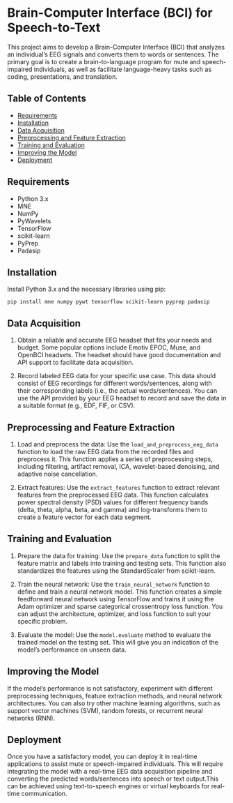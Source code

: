 <h1>Brain-Computer Interface (BCI) for Speech-to-Text</h1>
<p>This project aims to develop a Brain-Computer Interface (BCI) that analyzes an individual’s EEG signals and converts them to words or sentences. The primary goal is to create a brain-to-language program for mute and speech-impaired individuals, as well as facilitate language-heavy tasks such as coding, presentations, and translation.</p>
<h2>Table of Contents</h2>
<ul>
<li><a href="#requirements">Requirements</a></li>
<li><a href="#installation">Installation</a></li>
<li><a href="#data-acquisition">Data Acquisition</a></li>
<li><a href="#preprocessing-and-feature-extraction">Preprocessing and Feature Extraction</a></li>
<li><a href="#training-and-evaluation">Training and Evaluation</a></li>
<li><a href="#improving-the-model">Improving the Model</a></li>
<li><a href="#deployment">Deployment</a></li>
</ul>
<h2>Requirements</h2>
<ul>
<li>Python 3.x</li>
<li>MNE</li>
<li>NumPy</li>
<li>PyWavelets</li>
<li>TensorFlow</li>
<li>scikit-learn</li>
<li>PyPrep</li>
<li>Padasip</li>
</ul>
<h2>Installation</h2>
<p>Install Python 3.x and the necessary libraries using pip:</p>
<pre dir="ltr" class="w-full"><div class="bg-black mb-4 rounded-md"><div class="p-4 overflow-y-auto"><code class="!whitespace-pre hljs language-undefined">pip install mne numpy pywt tensorflow scikit-learn pyprep padasip
</code></div></div></pre>
<h2>Data Acquisition</h2>
<ol>
<li>
<p>Obtain a reliable and accurate EEG headset that fits your needs and budget. Some popular options include Emotiv EPOC, Muse, and OpenBCI headsets. The headset should have good documentation and API support to facilitate data acquisition.</p>
</li>
<li>
<p>Record labeled EEG data for your specific use case. This data should consist of EEG recordings for different words/sentences, along with their corresponding labels (i.e., the actual words/sentences). You can use the API provided by your EEG headset to record and save the data in a suitable format (e.g., EDF, FIF, or CSV).</p>
</li>
</ol>
<h2>Preprocessing and Feature Extraction</h2>
<ol>
<li>
<p>Load and preprocess the data: Use the <code>load_and_preprocess_eeg_data</code> function to load the raw EEG data from the recorded files and preprocess it. This function applies a series of preprocessing steps, including filtering, artifact removal, ICA, wavelet-based denoising, and adaptive noise cancellation.</p>
</li>
<li>
<p>Extract features: Use the <code>extract_features</code> function to extract relevant features from the preprocessed EEG data. This function calculates power spectral density (PSD) values for different frequency bands (delta, theta, alpha, beta, and gamma) and log-transforms them to create a feature vector for each data segment.</p>
</li>
</ol>
<h2>Training and Evaluation</h2>
<ol>
<li>
<p>Prepare the data for training: Use the <code>prepare_data</code> function to split the feature matrix and labels into training and testing sets. This function also standardizes the features using the StandardScaler from scikit-learn.</p>
</li>
<li>
<p>Train the neural network: Use the <code>train_neural_network</code> function to define and train a neural network model. This function creates a simple feedforward neural network using TensorFlow and trains it using the Adam optimizer and sparse categorical crossentropy loss function. You can adjust the architecture, optimizer, and loss function to suit your specific problem.</p>
</li>
<li>
<p>Evaluate the model: Use the <code>model.evaluate</code> method to evaluate the trained model on the testing set. This will give you an indication of the model’s performance on unseen data.</p>
</li>
</ol>
<h2>Improving the Model</h2>
<p>If the model’s performance is not satisfactory, experiment with different preprocessing techniques, feature extraction methods, and neural network architectures. You can also try other machine learning algorithms, such as support vector machines (SVM), random forests, or recurrent neural networks (RNN).</p>
<h2>Deployment</h2>
<p>Once you have a satisfactory model, you can deploy it in real-time applications to assist mute or speech-impaired individuals. This will require integrating the model with a real-time EEG data acquisition pipeline and converting the predicted words/sentences into speech or text output.This can be achieved using text-to-speech engines or virtual keyboards for real-time communication.</p>
